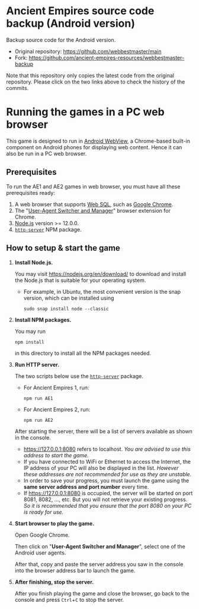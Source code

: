# Ancient Empires source code backup (Android version)

Backup source code for the Android version.

* Original repository: https://github.com/webbestmaster/main
* Fork: https://github.com/ancient-empires-resources/webbestmaster-backup

Note that this repository only copies the latest code from the original repository. Please click on the two links above to check the history of the commits.

# Running the games in a PC web browser

This game is designed to run in [Android WebView](https://developer.chrome.com/docs/multidevice/webview/), a Chrome-based built-in component on Android phones for displaying web content. Hence it can also be run in a PC web browser.

## Prerequisites
To run the AE1 and AE2 games in web browser, you must have all these prerequisites ready:
1. A web browser that supports [Web SQL](https://www.w3.org/TR/webdatabase/), such as [Google Chrome](https://chrome.google.com).
2. The "[User-Agent Switcher and Manager](https://chrome.google.com/webstore/detail/user-agent-switcher-and-m/bhchdcejhohfmigjafbampogmaanbfkg)" browser extension for Chrome.
3. [Node.js](https://nodejs.org/en/download/) version >= 12.0.0.
4. [`http-server`](https://www.npmjs.com/package/http-server) NPM package.

## How to setup & start the game
1. **Install Node.js.**

    You may visit https://nodejs.org/en/download/ to download and install the Node.js that is suitable for your operating system.
    * For example, in Ubuntu, the most convenient version is the snap version, which can be installed using
        ```shell
        sudo snap install node --classic
        ```
2. **Install NPM packages.**

    You may run
    ```shell
    npm install
    ```
    in this directory to install all the NPM packages needed.
3. **Run HTTP server.**

    The two scripts below use the [`http-server`](https://npmjs.com/package/http-server) package.
    * For Ancient Empires 1, run:
        ```shell
        npm run AE1
        ```
    * For Ancient Empires 2, run:
        ```shell
        npm run AE2
        ```

    After starting the server, there will be a list of servers available as shown in the console.
    * https://127.0.0.1:8080 refers to localhost. *You are advised to use this address to start the game.*
    * If you have connected to WiFi or Ethernet to access the Internet, the IP address of your PC will also be displayed in the list. *However these addresses are not recommended for use as they are unstable.*
    * In order to save your progress, you must launch the game using the **same server address and port number** every time.
    * If https://127.0.0.1:8080 is occupied, the server will be started on port 8081, 8082, …, etc. But you will not retrieve your existing progress. *So it is recommended that you ensure that the port 8080 on your PC is ready for use.*
4. **Start browser to play the game.**

    Open Google Chrome.

    Then click on "**User-Agent Switcher and Manager**", select one of the Android user agents.

    After that, copy and paste the server address you saw in the console into the browser address bar to launch the game.
5. **After finishing, stop the server.**

    After you finish playing the game and close the browser, go back to the console and press `Ctrl`+`C` to stop the server.
